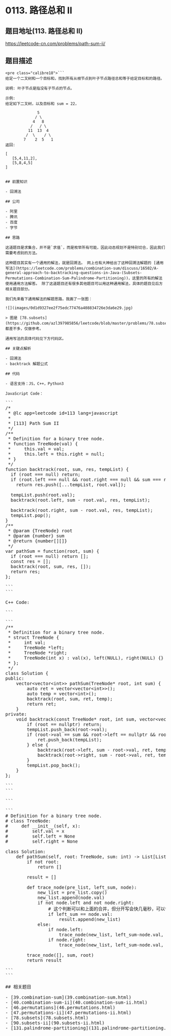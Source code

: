# 0113. 路径总和 II

## 题目地址(113. 路径总和 II)

<https://leetcode-cn.com/problems/path-sum-ii/>

## 题目描述

```
<pre class="calibre18">```
给定一个二叉树和一个目标和，找到所有从根节点到叶子节点路径总和等于给定目标和的路径。

说明: 叶子节点是指没有子节点的节点。

示例:
给定如下二叉树，以及目标和 sum = 22，

              5
             / \
            4   8
           /   / \
          11  13  4
         /  \    / \
        7    2  5   1
返回:

[
   [5,4,11,2],
   [5,8,4,5]
]

```
```

## 前置知识

- 回溯法

## 公司

- 阿里
- 腾讯
- 百度
- 字节

## 思路

这道题目是求集合，并不是`求值`，而是枚举所有可能，因此动态规划不是特别切合，因此我们需要考虑别的方法。

这种题目其实有一个通用的解法，就是回溯法。 网上也有大神给出了这种回溯法解题的 [通用写法](https://leetcode.com/problems/combination-sum/discuss/16502/A-general-approach-to-backtracking-questions-in-Java-(Subsets-Permutations-Combination-Sum-Palindrome-Partitioning))，这里的所有的解法使用通用方法解答。 除了这道题目还有很多其他题目可以用这种通用解法，具体的题目见后方相关题目部分。

我们先来看下通用解法的解题思路，我画了一张图：

![](images/0d1d9327ee2f75edc77476a408834726e3da6e29.jpg)

> 图是 [78.subsets](https://github.com/azl397985856/leetcode/blob/master/problems/78.subsets.md)，都差不多，仅做参考。

通用写法的具体代码见下方代码区。

## 关键点解析

- 回溯法
- backtrack 解题公式

## 代码

- 语言支持：JS，C++，Python3

JavaScript Code：

```
<pre class="calibre18">```
<span class="hljs-title">/*
 * @lc app=leetcode id=113 lang=javascript
 *
 * [113] Path Sum II
 */</span>
<span class="hljs-title">/**
 * Definition for a binary tree node.
 * function TreeNode(val) {
 *     this.val = val;
 *     this.left = this.right = null;
 * }
 */</span>
<span class="hljs-function"><span class="hljs-keyword">function</span> <span class="hljs-title">backtrack</span>(<span class="hljs-params">root, sum, res, tempList</span>) </span>{
  <span class="hljs-keyword">if</span> (root === <span class="hljs-params">null</span>) <span class="hljs-keyword">return</span>;
  <span class="hljs-keyword">if</span> (root.left === <span class="hljs-params">null</span> && root.right === <span class="hljs-params">null</span> && sum === root.val)
    <span class="hljs-keyword">return</span> res.push([...tempList, root.val]);

  tempList.push(root.val);
  backtrack(root.left, sum - root.val, res, tempList);

  backtrack(root.right, sum - root.val, res, tempList);
  tempList.pop();
}
<span class="hljs-title">/**
 * @param {TreeNode} root
 * @param {number} sum
 * @return {number[][]}
 */</span>
<span class="hljs-keyword">var</span> pathSum = <span class="hljs-function"><span class="hljs-keyword">function</span>(<span class="hljs-params">root, sum</span>) </span>{
  <span class="hljs-keyword">if</span> (root === <span class="hljs-params">null</span>) <span class="hljs-keyword">return</span> [];
  <span class="hljs-keyword">const</span> res = [];
  backtrack(root, sum, res, []);
  <span class="hljs-keyword">return</span> res;
};

```
```

C++ Code:

```
<pre class="calibre18">```
<span class="hljs-title">/**
 * Definition for a binary tree node.
 * struct TreeNode {
 *     int val;
 *     TreeNode *left;
 *     TreeNode *right;
 *     TreeNode(int x) : val(x), left(NULL), right(NULL) {}
 * };
 */</span>
<span class="hljs-keyword">class</span> Solution {
<span class="hljs-keyword">public</span>:
    <span class="hljs-params">vector</span><<span class="hljs-params">vector</span><<span class="hljs-keyword">int</span>>> pathSum(TreeNode* root, <span class="hljs-keyword">int</span> sum) {
        <span class="hljs-keyword">auto</span> ret = <span class="hljs-params">vector</span><<span class="hljs-params">vector</span><<span class="hljs-keyword">int</span>>>();
        <span class="hljs-keyword">auto</span> temp = <span class="hljs-params">vector</span><<span class="hljs-keyword">int</span>>();
        backtrack(root, sum, ret, temp);
        <span class="hljs-keyword">return</span> ret;
    }
<span class="hljs-keyword">private</span>:
    <span class="hljs-function"><span class="hljs-keyword">void</span> <span class="hljs-title">backtrack</span><span class="hljs-params">(<span class="hljs-keyword">const</span> TreeNode* root, <span class="hljs-keyword">int</span> sum, <span class="hljs-params">vector</span><<span class="hljs-params">vector</span><<span class="hljs-keyword">int</span>>>& ret, <span class="hljs-params">vector</span><<span class="hljs-keyword">int</span>>& tempList)</span> </span>{
        <span class="hljs-keyword">if</span> (root == <span class="hljs-params">nullptr</span>) <span class="hljs-keyword">return</span>;
        tempList.push_back(root->val);
        <span class="hljs-keyword">if</span> (root->val == sum && root->left == <span class="hljs-params">nullptr</span> && root->right == <span class="hljs-params">nullptr</span>) {
            ret.push_back(tempList);
        } <span class="hljs-keyword">else</span> {
            backtrack(root->left, sum - root->val, ret, tempList);
            backtrack(root->right, sum - root->val, ret, tempList);
        }
        tempList.pop_back();        
    }
};

```
```

```
<pre class="calibre18">```
<span class="hljs-title"># Definition for a binary tree node.</span>
<span class="hljs-title"># class TreeNode:</span>
<span class="hljs-title">#     def __init__(self, x):</span>
<span class="hljs-title">#         self.val = x</span>
<span class="hljs-title">#         self.left = None</span>
<span class="hljs-title">#         self.right = None</span>

<span class="hljs-class"><span class="hljs-keyword">class</span> <span class="hljs-title">Solution</span>:</span>
    <span class="hljs-function"><span class="hljs-keyword">def</span> <span class="hljs-title">pathSum</span><span class="hljs-params">(self, root: TreeNode, sum: int)</span> -> List[List[int]]:</span>
        <span class="hljs-keyword">if</span> <span class="hljs-keyword">not</span> root:
            <span class="hljs-keyword">return</span> []

        result = []

        <span class="hljs-function"><span class="hljs-keyword">def</span> <span class="hljs-title">trace_node</span><span class="hljs-params">(pre_list, left_sum, node)</span>:</span>
            new_list = pre_list.copy()
            new_list.append(node.val)
            <span class="hljs-keyword">if</span> <span class="hljs-keyword">not</span> node.left <span class="hljs-keyword">and</span> <span class="hljs-keyword">not</span> node.right:
                <span class="hljs-title"># 这个判断可以和上面的合并，但分开写会快几毫秒，可以省去一些不必要的判断</span>
                <span class="hljs-keyword">if</span> left_sum == node.val:
                    result.append(new_list)
            <span class="hljs-keyword">else</span>:
                <span class="hljs-keyword">if</span> node.left:
                    trace_node(new_list, left_sum-node.val, node.left)
                <span class="hljs-keyword">if</span> node.right:
                    trace_node(new_list, left_sum-node.val, node.right)

        trace_node([], sum, root)
        <span class="hljs-keyword">return</span> result

```
```

## 相关题目

- [39.combination-sum](39.combination-sum.html)
- [40.combination-sum-ii](40.combination-sum-ii.html)
- [46.permutations](46.permutations.html)
- [47.permutations-ii](47.permutations-ii.html)
- [78.subsets](78.subsets.html)
- [90.subsets-ii](90.subsets-ii.html)
- [131.palindrome-partitioning](131.palindrome-partitioning.html)